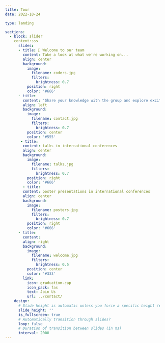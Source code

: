```yaml
---
title: Tour
date: 2022-10-24

type: landing

sections:
  - block: slider
    content:sss
      slides:
      - title: 👋 Welcome to our team
        content: Take a look at what we're working on...
        align: center
        background:
          image:
            filename: coders.jpg
            filters:
              brightness: 0.7
          position: right
          color: '#666'
      - title: 
        content: 'Share your knowledge with the group and explore exciting new topics together!'
        align: left
        background:
          image:
            filename: contact.jpg
            filters:
              brightness: 0.7
          position: center
          color: '#555'
       - title: 
        content: talks in international conferences
        align: center
        background:
          image:
            filename: talks.jpg
            filters:
              brightness: 0.7
          position: right
          color: '#666'
        - title: 
        content: poster presentations in international conferences
        align: center
        background:
          image:
            filename: posters.jpg
            filters:
              brightness: 0.7
          position: right
          color: '#666'
      - title: 
        content: 
        align: right
        background:
          image:
            filename: welcome.jpg
            filters:
              brightness: 0.5
          position: center
          color: '#333'
        link:
          icon: graduation-cap
          icon_pack: fas
          text: Join Us
          url: ../contact/
    design:
      # Slide height is automatic unless you force a specific height (e.g. '400px')
      slide_height: ''
      is_fullscreen: true
      # Automatically transition through slides?
      loop: false
      # Duration of transition between slides (in ms)
      interval: 2000
---
```

